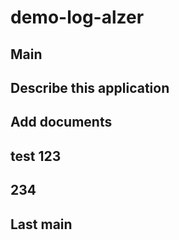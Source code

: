 # demo-log-alzer


## Main

## Describe this application

## Add documents

## test 123

## 234


## Last main 